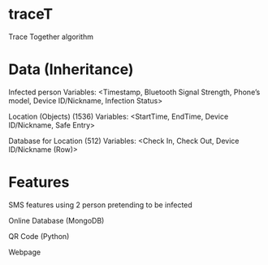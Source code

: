 # traceT
Trace Together algorithm

# Data (Inheritance)
Infected person
Variables: <Timestamp, Bluetooth Signal Strength, Phone’s model, Device ID/Nickname, Infection Status>

Location (Objects) (1536)
Variables: <StartTime, EndTime, Device ID/Nickname, Safe Entry>

Database for Location (512)
Variables: <Check In, Check Out, Device ID/Nickname (Row)>


# Features
SMS features using 2 person pretending to be infected

Online Database (MongoDB)

QR Code (Python)

Webpage 

